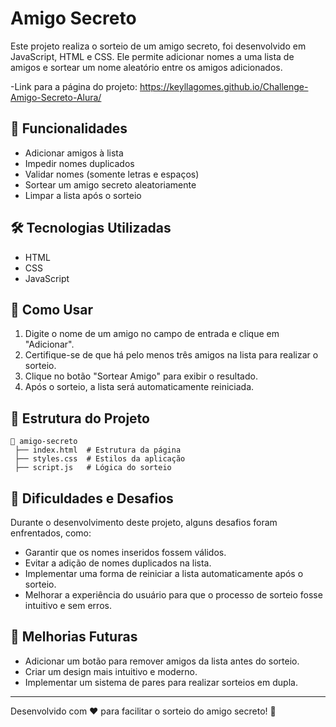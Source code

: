 # Amigo Secreto

Este projeto realiza o sorteio de um amigo secreto, foi desenvolvido em JavaScript, HTML e CSS. Ele permite adicionar nomes a uma lista de amigos e sortear um nome aleatório entre os amigos adicionados.

-Link para a página do projeto: https://keyllagomes.github.io/Challenge-Amigo-Secreto-Alura/

## 🚀 Funcionalidades
- Adicionar amigos à lista
- Impedir nomes duplicados
- Validar nomes (somente letras e espaços)
- Sortear um amigo secreto aleatoriamente
- Limpar a lista após o sorteio

## 🛠 Tecnologias Utilizadas
- HTML
- CSS
- JavaScript

## 📌 Como Usar
1. Digite o nome de um amigo no campo de entrada e clique em "Adicionar".
2. Certifique-se de que há pelo menos três amigos na lista para realizar o sorteio.
3. Clique no botão "Sortear Amigo" para exibir o resultado.
4. Após o sorteio, a lista será automaticamente reiniciada.

## 📂 Estrutura do Projeto
```
📂 amigo-secreto
 ├── index.html  # Estrutura da página
 ├── styles.css  # Estilos da aplicação
 ├── script.js   # Lógica do sorteio
```

## 🎯 Dificuldades e Desafios
Durante o desenvolvimento deste projeto, alguns desafios foram enfrentados, como:
- Garantir que os nomes inseridos fossem válidos.
- Evitar a adição de nomes duplicados na lista.
- Implementar uma forma de reiniciar a lista automaticamente após o sorteio.
- Melhorar a experiência do usuário para que o processo de sorteio fosse intuitivo e sem erros.

## 📝 Melhorias Futuras
- Adicionar um botão para remover amigos da lista antes do sorteio.
- Criar um design mais intuitivo e moderno.
- Implementar um sistema de pares para realizar sorteios em dupla.

---
Desenvolvido com ❤️ para facilitar o sorteio do amigo secreto! 🎁

